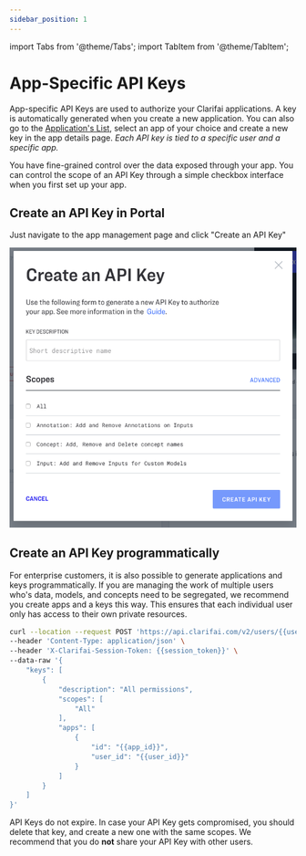 ```yaml
---
sidebar_position: 1
---
```


import Tabs from '@theme/Tabs';
import TabItem from '@theme/TabItem';

# App-Specific API Keys

App-specific API Keys are used to authorize your Clarifai applications. A key is automatically generated when you create a new application. You can also go to the [Application's List](https://portal.clarifai.com/apps), select an app of your choice and create a new key in the app details page. _Each API key is tied to a specific user and a specific app._

You have fine-grained control over the data exposed through your app. You can control the scope of an API Key through a simple checkbox interface when you first set up your app.

## Create an API Key in Portal

Just navigate to the app management page and click "Create an API Key"

![](/img/apikey-screen.png)

## Create an API Key programmatically

For enterprise customers, it is also possible to generate applications and keys programmatically. If you are managing the work of multiple users who's data, models, and concepts need to be segregated, we recommend you create apps and a keys this way. This ensures that each individual user only has access to their own private resources.

<Tabs>
<TabItem value="cURL" label="cURL" default>

```bash
curl --location --request POST 'https://api.clarifai.com/v2/users/{{user_id}}/keys' \
--header 'Content-Type: application/json' \
--header 'X-Clarifai-Session-Token: {{session_token}}' \
--data-raw '{
    "keys": [
        {
            "description": "All permissions",
            "scopes": [
                "All"
            ],
            "apps": [
                {
                    "id": "{{app_id}}",
                    "user_id": "{{user_id}}"
                }
            ]
        }
    ]
}'
```
</TabItem>
</Tabs>


API Keys do not expire. In case your API Key gets compromised, you should delete that key, and create a new one with the same scopes. We recommend that you do **not** share your API Key with other users.


